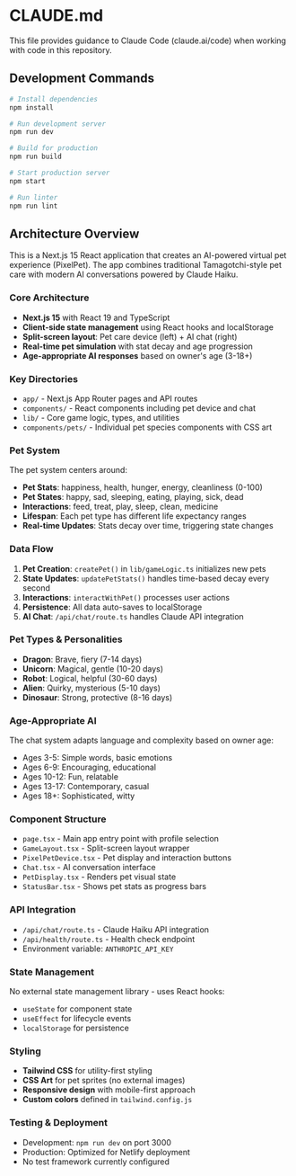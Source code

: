 # CLAUDE.md

This file provides guidance to Claude Code (claude.ai/code) when working with code in this repository.

## Development Commands

```bash
# Install dependencies
npm install

# Run development server
npm run dev

# Build for production
npm run build

# Start production server
npm start

# Run linter
npm run lint
```

## Architecture Overview

This is a Next.js 15 React application that creates an AI-powered virtual pet experience (PixelPet). The app combines traditional Tamagotchi-style pet care with modern AI conversations powered by Claude Haiku.

### Core Architecture

- **Next.js 15** with React 19 and TypeScript
- **Client-side state management** using React hooks and localStorage
- **Split-screen layout**: Pet care device (left) + AI chat (right)
- **Real-time pet simulation** with stat decay and age progression
- **Age-appropriate AI responses** based on owner's age (3-18+)

### Key Directories

- `app/` - Next.js App Router pages and API routes
- `components/` - React components including pet device and chat
- `lib/` - Core game logic, types, and utilities
- `components/pets/` - Individual pet species components with CSS art

### Pet System

The pet system centers around:
- **Pet Stats**: happiness, health, hunger, energy, cleanliness (0-100)
- **Pet States**: happy, sad, sleeping, eating, playing, sick, dead
- **Interactions**: feed, treat, play, sleep, clean, medicine
- **Lifespan**: Each pet type has different life expectancy ranges
- **Real-time Updates**: Stats decay over time, triggering state changes

### Data Flow

1. **Pet Creation**: `createPet()` in `lib/gameLogic.ts` initializes new pets
2. **State Updates**: `updatePetStats()` handles time-based decay every second
3. **Interactions**: `interactWithPet()` processes user actions
4. **Persistence**: All data auto-saves to localStorage
5. **AI Chat**: `/api/chat/route.ts` handles Claude API integration

### Pet Types & Personalities

- **Dragon**: Brave, fiery (7-14 days)
- **Unicorn**: Magical, gentle (10-20 days)  
- **Robot**: Logical, helpful (30-60 days)
- **Alien**: Quirky, mysterious (5-10 days)
- **Dinosaur**: Strong, protective (8-16 days)

### Age-Appropriate AI

The chat system adapts language and complexity based on owner age:
- Ages 3-5: Simple words, basic emotions
- Ages 6-9: Encouraging, educational
- Ages 10-12: Fun, relatable
- Ages 13-17: Contemporary, casual
- Ages 18+: Sophisticated, witty

### Component Structure

- `page.tsx` - Main app entry point with profile selection
- `GameLayout.tsx` - Split-screen layout wrapper
- `PixelPetDevice.tsx` - Pet display and interaction buttons
- `Chat.tsx` - AI conversation interface
- `PetDisplay.tsx` - Renders pet visual state
- `StatusBar.tsx` - Shows pet stats as progress bars

### API Integration

- `/api/chat/route.ts` - Claude Haiku API integration
- `/api/health/route.ts` - Health check endpoint
- Environment variable: `ANTHROPIC_API_KEY`

### State Management

No external state management library - uses React hooks:
- `useState` for component state
- `useEffect` for lifecycle events
- `localStorage` for persistence

### Styling

- **Tailwind CSS** for utility-first styling
- **CSS Art** for pet sprites (no external images)
- **Responsive design** with mobile-first approach
- **Custom colors** defined in `tailwind.config.js`

### Testing & Deployment

- Development: `npm run dev` on port 3000
- Production: Optimized for Netlify deployment
- No test framework currently configured